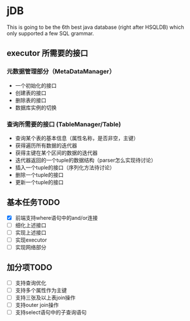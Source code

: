 # jDB
This is going to be the 6th best java database (right after HSQLDB) which only supported a few SQL grammar.

## executor 所需要的接口

### 元数据管理部分（MetaDataManager）

- 一个初始化的接口
- 创建表的接口
- 删除表的接口
- 数据库实例的切换

### 查询所需要的接口 (TableManager/Table)

- 查询某个表的基本信息（属性名称，是否非空，主键）
- 获得遍历所有数据的迭代器
- 获得主键在某个区间的数据的迭代器
- 迭代器返回的一个tuple的数据结构（parser怎么实现待讨论）
- 插入一个tuple的接口（序列化方法待讨论）
- 删除一个tuple的接口
- 更新一个tuple的接口

## 基本任务TODO

- [x] 前端支持where语句中的and/or连接
- [ ] 细化上述接口
- [ ] 实现上述接口
- [ ] 实现executor
- [ ] 实现网络部分

## 加分项TODO

- [ ] 支持查询优化
- [ ] 支持多个属性作为主键
- [ ] 支持三张及以上表join操作
- [ ] 支持outer join操作
- [ ] 支持select语句中的子查询语句